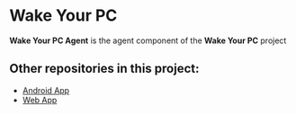 # Wake Your PC

**Wake Your PC Agent** is the agent component of the **Wake Your PC** project

## Other repositories in this project:
* [Android App](https://github.com/Microsoft/WakeYourPC_AndroidApp)
* [Web App](https://github.com/Microsoft/WakeYourPC_WebApp)


